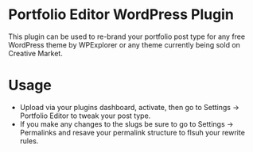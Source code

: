 # Portfolio Editor WordPress Plugin
This plugin can be used to re-brand your portfolio post type for any free WordPress theme by WPExplorer or any theme currently being sold on Creative Market.

# Usage
* Upload via your plugins dashboard, activate, then go to Settings -> Portfolio Editor to tweak your post type.
* If you make any changes to the slugs be sure to go to Settings -> Permalinks and resave your permalink structure to flsuh your rewrite rules.
